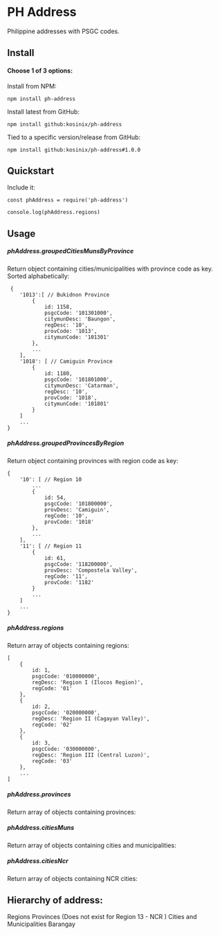# PH Address
Philippine addresses with PSGC codes.

## Install

#### Choose 1 of 3 options:

Install from NPM:

    npm install ph-address

Install latest from GitHub:

    npm install github:kosinix/ph-address

Tied to a specific version/release from GitHub:

    npm install github:kosinix/ph-address#1.0.0
    
## Quickstart

Include it:

    const phAddress = require('ph-address')
    
    console.log(phAddress.regions)
    
## Usage

##### phAddress.groupedCitiesMunsByProvince
Return object containing cities/municipalities with province code as key. 
Sorted alphabetically:

     {
        '1013':[ // Bukidnon Province
            {
                id: 1158,
                psgcCode: '101301000',
                citymunDesc: 'Baungon',
                regDesc: '10',
                provCode: '1013',
                citymunCode: '101301'
            },
            ...
        ],
        '1018': [ // Camiguin Province
            {
                id: 1180,
                psgcCode: '101801000',
                citymunDesc: 'Catarman',
                regDesc: '10',
                provCode: '1018',
                citymunCode: '101801'
            }
        ]
        ...
    }



##### phAddress.groupedProvincesByRegion
Return object containing provinces with region code as key:
    
    {
        '10': [ // Region 10
            ...
            {
                id: 54,
                psgcCode: '101800000',
                provDesc: 'Camiguin',
                regCode: '10',
                provCode: '1018'
            },
            ...
        ],
        '11': [ // Region 11
            {
                id: 61,
                psgcCode: '118200000',
                provDesc: 'Compostela Valley',
                regCode: '11',
                provCode: '1182'
            }
            ...
        ]
        ...
    }



##### phAddress.regions
Return array of objects containing regions:

    [
        {
            id: 1,
            psgcCode: '010000000',
            regDesc: 'Region I (Ilocos Region)',
            regCode: '01'
        },
        {
            id: 2,
            psgcCode: '020000000',
            regDesc: 'Region II (Cagayan Valley)',
            regCode: '02'
        },
        {
            id: 3,
            psgcCode: '030000000',
            regDesc: 'Region III (Central Luzon)',
            regCode: '03'
        },
        ...
    ]
    
##### phAddress.provinces
Return array of objects containing provinces:

##### phAddress.citiesMuns
Return array of objects containing cities and municipalities:

##### phAddress.citiesNcr
Return array of objects containing NCR cities:


## Hierarchy of address: 
Regions
Provinces (Does not exist for Region 13 - NCR )
Cities and Municipalities
Barangay

